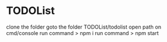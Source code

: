 # TODOList
clone the folder
goto the folder TODOList/todolist
open path on cmd/console
run command > npm i
run command > npm start
